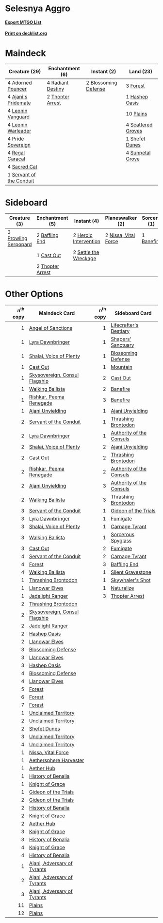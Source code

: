 # Selesnya Aggro

#### [Export MTGO List](../collection/Selesnya%20Aggro/Selesnya%20Aggro.txt)
#### [Print on decklist.org](http://decklist.org/?deckmain=4%09Adorned%20Pouncer%0A4%09Ajani's%20Pridemate%0A2%09Blossoming%20Defense%0A3%09Forest%0A1%09Hashep%20Oasis%0A4%09Leonin%20Vanguard%0A4%09Leonin%20Warleader%0A10%09Plains%0A4%09Pride%20Sovereign%0A4%09Radiant%20Destiny%0A4%09Regal%20Caracal%0A4%09Sacred%20Cat%0A4%09Scattered%20Groves%0A1%09Servant%20of%20the%20Conduit%0A1%09Shefet%20Dunes%0A4%09Sunpetal%20Grove%0A2%09Thopter%20Arrest&deckside=2%09Baffling%20End%0A1%09Banefire%0A1%09Cast%20Out%0A2%09Heroic%20Intervention%0A2%09Nissa,%20Vital%20Force%0A3%09Prowling%20Serpopard%0A2%09Settle%20the%20Wreckage%0A2%09Thopter%20Arrest)
# Maindeck

|                                           Creature (29)                                           |                                      Enchantment (6)                                       |                                          Instant (2)                                          |                                          Land (23)                                          |
|---------------------------------------------------------------------------------------------------|--------------------------------------------------------------------------------------------|-----------------------------------------------------------------------------------------------|---------------------------------------------------------------------------------------------|
|4 [Adorned Pouncer](http://gatherer.wizards.com/Pages/Card/Details.aspx?multiverseid=430691)       |4 [Radiant Destiny](http://gatherer.wizards.com/Pages/Card/Details.aspx?multiverseid=439675)|2 [Blossoming Defense](http://gatherer.wizards.com/Pages/Card/Details.aspx?multiverseid=417719)|3 [Forest](http://gatherer.wizards.com/Pages/Card/Details.aspx?multiverseid=439605)          |
|4 [Ajani's Pridemate](http://gatherer.wizards.com/Pages/Card/Details.aspx?multiverseid=438571)     |2 [Thopter Arrest](http://gatherer.wizards.com/Pages/Card/Details.aspx?multiverseid=423692) |                                                                                               |1 [Hashep Oasis](http://gatherer.wizards.com/Pages/Card/Details.aspx?multiverseid=430866)    |
|4 [Leonin Vanguard](http://gatherer.wizards.com/Pages/Card/Details.aspx?multiverseid=447158)       |                                                                                            |                                                                                               |10 [Plains](http://gatherer.wizards.com/Pages/Card/Details.aspx?multiverseid=439601)         |
|4 [Leonin Warleader](http://gatherer.wizards.com/Pages/Card/Details.aspx?multiverseid=447159)      |                                                                                            |                                                                                               |4 [Scattered Groves](http://gatherer.wizards.com/Pages/Card/Details.aspx?multiverseid=426949)|
|4 [Pride Sovereign](http://gatherer.wizards.com/Pages/Card/Details.aspx?multiverseid=430815)       |                                                                                            |                                                                                               |1 [Shefet Dunes](http://gatherer.wizards.com/Pages/Card/Details.aspx?multiverseid=430872)    |
|4 [Regal Caracal](http://gatherer.wizards.com/Pages/Card/Details.aspx?multiverseid=426726)         |                                                                                            |                                                                                               |4 [Sunpetal Grove](http://gatherer.wizards.com/Pages/Card/Details.aspx?multiverseid=420946)  |
|4 [Sacred Cat](http://gatherer.wizards.com/Pages/Card/Details.aspx?multiverseid=426729)            |                                                                                            |                                                                                               |                                                                                             |
|1 [Servant of the Conduit](http://gatherer.wizards.com/Pages/Card/Details.aspx?multiverseid=417742)|                                                                                            |                                                                                               |                                                                                             |


# Sideboard

|                                         Creature (3)                                          |                                      Enchantment (5)                                      |                                          Instant (4)                                           |                                       Planeswalker (2)                                        |                                     Sorcery (1)                                     |
|-----------------------------------------------------------------------------------------------|-------------------------------------------------------------------------------------------|------------------------------------------------------------------------------------------------|-----------------------------------------------------------------------------------------------|-------------------------------------------------------------------------------------|
|3 [Prowling Serpopard](http://gatherer.wizards.com/Pages/Card/Details.aspx?multiverseid=426882)|2 [Baffling End](http://gatherer.wizards.com/Pages/Card/Details.aspx?multiverseid=439658)  |2 [Heroic Intervention](http://gatherer.wizards.com/Pages/Card/Details.aspx?multiverseid=423776)|2 [Nissa, Vital Force](http://gatherer.wizards.com/Pages/Card/Details.aspx?multiverseid=417736)|1 [Banefire](http://gatherer.wizards.com/Pages/Card/Details.aspx?multiverseid=397676)|
|                                                                                               |1 [Cast Out](http://gatherer.wizards.com/Pages/Card/Details.aspx?multiverseid=426710)      |2 [Settle the Wreckage](http://gatherer.wizards.com/Pages/Card/Details.aspx?multiverseid=435186)|                                                                                               |                                                                                     |
|                                                                                               |2 [Thopter Arrest](http://gatherer.wizards.com/Pages/Card/Details.aspx?multiverseid=423692)|                                                                                                |                                                                                               |                                                                                     |


# Other Options

|*n*<sup>th</sup> copy|                                             Maindeck Card                                              |*n*<sup>th</sup> copy|                                          Sideboard Card                                           |
|--------------------:|--------------------------------------------------------------------------------------------------------|--------------------:|---------------------------------------------------------------------------------------------------|
|                    1|[Angel of Sanctions](http://gatherer.wizards.com/Pages/Card/Details.aspx?multiverseid=426703)           |                    1|[Lifecrafter's Bestiary](http://gatherer.wizards.com/Pages/Card/Details.aspx?multiverseid=423829)  |
|                    1|[Lyra Dawnbringer](http://gatherer.wizards.com/Pages/Card/Details.aspx?multiverseid=442914)             |                    1|[Shapers' Sanctuary](http://gatherer.wizards.com/Pages/Card/Details.aspx?multiverseid=435362)      |
|                    1|[Shalai, Voice of Plenty](http://gatherer.wizards.com/Pages/Card/Details.aspx?multiverseid=442923)      |                    1|[Blossoming Defense](http://gatherer.wizards.com/Pages/Card/Details.aspx?multiverseid=417719)      |
|                    1|[Cast Out](http://gatherer.wizards.com/Pages/Card/Details.aspx?multiverseid=426710)                     |                    1|[Mountain](http://gatherer.wizards.com/Pages/Card/Details.aspx?multiverseid=439604)                |
|                    1|[Skysovereign, Consul Flagship](http://gatherer.wizards.com/Pages/Card/Details.aspx?multiverseid=417807)|                    2|[Cast Out](http://gatherer.wizards.com/Pages/Card/Details.aspx?multiverseid=426710)                |
|                    1|[Walking Ballista](http://gatherer.wizards.com/Pages/Card/Details.aspx?multiverseid=423848)             |                    2|[Banefire](http://gatherer.wizards.com/Pages/Card/Details.aspx?multiverseid=397676)                |
|                    1|[Rishkar, Peema Renegade](http://gatherer.wizards.com/Pages/Card/Details.aspx?multiverseid=423789)      |                    3|[Banefire](http://gatherer.wizards.com/Pages/Card/Details.aspx?multiverseid=397676)                |
|                    1|[Ajani Unyielding](http://gatherer.wizards.com/Pages/Card/Details.aspx?multiverseid=423794)             |                    1|[Ajani Unyielding](http://gatherer.wizards.com/Pages/Card/Details.aspx?multiverseid=423794)        |
|                    2|[Servant of the Conduit](http://gatherer.wizards.com/Pages/Card/Details.aspx?multiverseid=417742)       |                    1|[Thrashing Brontodon](http://gatherer.wizards.com/Pages/Card/Details.aspx?multiverseid=439805)     |
|                    2|[Lyra Dawnbringer](http://gatherer.wizards.com/Pages/Card/Details.aspx?multiverseid=442914)             |                    1|[Authority of the Consuls](http://gatherer.wizards.com/Pages/Card/Details.aspx?multiverseid=417578)|
|                    2|[Shalai, Voice of Plenty](http://gatherer.wizards.com/Pages/Card/Details.aspx?multiverseid=442923)      |                    2|[Ajani Unyielding](http://gatherer.wizards.com/Pages/Card/Details.aspx?multiverseid=423794)        |
|                    2|[Cast Out](http://gatherer.wizards.com/Pages/Card/Details.aspx?multiverseid=426710)                     |                    2|[Thrashing Brontodon](http://gatherer.wizards.com/Pages/Card/Details.aspx?multiverseid=439805)     |
|                    2|[Rishkar, Peema Renegade](http://gatherer.wizards.com/Pages/Card/Details.aspx?multiverseid=423789)      |                    2|[Authority of the Consuls](http://gatherer.wizards.com/Pages/Card/Details.aspx?multiverseid=417578)|
|                    2|[Ajani Unyielding](http://gatherer.wizards.com/Pages/Card/Details.aspx?multiverseid=423794)             |                    3|[Authority of the Consuls](http://gatherer.wizards.com/Pages/Card/Details.aspx?multiverseid=417578)|
|                    2|[Walking Ballista](http://gatherer.wizards.com/Pages/Card/Details.aspx?multiverseid=423848)             |                    3|[Thrashing Brontodon](http://gatherer.wizards.com/Pages/Card/Details.aspx?multiverseid=439805)     |
|                    3|[Servant of the Conduit](http://gatherer.wizards.com/Pages/Card/Details.aspx?multiverseid=417742)       |                    1|[Gideon of the Trials](http://gatherer.wizards.com/Pages/Card/Details.aspx?multiverseid=426716)    |
|                    3|[Lyra Dawnbringer](http://gatherer.wizards.com/Pages/Card/Details.aspx?multiverseid=442914)             |                    1|[Fumigate](http://gatherer.wizards.com/Pages/Card/Details.aspx?multiverseid=417588)                |
|                    3|[Shalai, Voice of Plenty](http://gatherer.wizards.com/Pages/Card/Details.aspx?multiverseid=442923)      |                    1|[Carnage Tyrant](http://gatherer.wizards.com/Pages/Card/Details.aspx?multiverseid=435334)          |
|                    3|[Walking Ballista](http://gatherer.wizards.com/Pages/Card/Details.aspx?multiverseid=423848)             |                    1|[Sorcerous Spyglass](http://gatherer.wizards.com/Pages/Card/Details.aspx?multiverseid=435407)      |
|                    3|[Cast Out](http://gatherer.wizards.com/Pages/Card/Details.aspx?multiverseid=426710)                     |                    2|[Fumigate](http://gatherer.wizards.com/Pages/Card/Details.aspx?multiverseid=417588)                |
|                    4|[Servant of the Conduit](http://gatherer.wizards.com/Pages/Card/Details.aspx?multiverseid=417742)       |                    2|[Carnage Tyrant](http://gatherer.wizards.com/Pages/Card/Details.aspx?multiverseid=435334)          |
|                    4|[Forest](http://gatherer.wizards.com/Pages/Card/Details.aspx?multiverseid=439605)                       |                    3|[Baffling End](http://gatherer.wizards.com/Pages/Card/Details.aspx?multiverseid=439658)            |
|                    4|[Walking Ballista](http://gatherer.wizards.com/Pages/Card/Details.aspx?multiverseid=423848)             |                    1|[Silent Gravestone](http://gatherer.wizards.com/Pages/Card/Details.aspx?multiverseid=439846)       |
|                    1|[Thrashing Brontodon](http://gatherer.wizards.com/Pages/Card/Details.aspx?multiverseid=439805)          |                    1|[Skywhaler's Shot](http://gatherer.wizards.com/Pages/Card/Details.aspx?multiverseid=417602)        |
|                    1|[Llanowar Elves](http://gatherer.wizards.com/Pages/Card/Details.aspx?multiverseid=413717)               |                    1|[Naturalize](http://gatherer.wizards.com/Pages/Card/Details.aspx?multiverseid=442755)              |
|                    1|[Jadelight Ranger](http://gatherer.wizards.com/Pages/Card/Details.aspx?multiverseid=439793)             |                    3|[Thopter Arrest](http://gatherer.wizards.com/Pages/Card/Details.aspx?multiverseid=423692)          |
|                    2|[Thrashing Brontodon](http://gatherer.wizards.com/Pages/Card/Details.aspx?multiverseid=439805)          |                     |                                                                                                   |
|                    2|[Skysovereign, Consul Flagship](http://gatherer.wizards.com/Pages/Card/Details.aspx?multiverseid=417807)|                     |                                                                                                   |
|                    2|[Jadelight Ranger](http://gatherer.wizards.com/Pages/Card/Details.aspx?multiverseid=439793)             |                     |                                                                                                   |
|                    2|[Hashep Oasis](http://gatherer.wizards.com/Pages/Card/Details.aspx?multiverseid=430866)                 |                     |                                                                                                   |
|                    2|[Llanowar Elves](http://gatherer.wizards.com/Pages/Card/Details.aspx?multiverseid=413717)               |                     |                                                                                                   |
|                    3|[Blossoming Defense](http://gatherer.wizards.com/Pages/Card/Details.aspx?multiverseid=417719)           |                     |                                                                                                   |
|                    3|[Llanowar Elves](http://gatherer.wizards.com/Pages/Card/Details.aspx?multiverseid=413717)               |                     |                                                                                                   |
|                    3|[Hashep Oasis](http://gatherer.wizards.com/Pages/Card/Details.aspx?multiverseid=430866)                 |                     |                                                                                                   |
|                    4|[Blossoming Defense](http://gatherer.wizards.com/Pages/Card/Details.aspx?multiverseid=417719)           |                     |                                                                                                   |
|                    4|[Llanowar Elves](http://gatherer.wizards.com/Pages/Card/Details.aspx?multiverseid=413717)               |                     |                                                                                                   |
|                    5|[Forest](http://gatherer.wizards.com/Pages/Card/Details.aspx?multiverseid=439605)                       |                     |                                                                                                   |
|                    6|[Forest](http://gatherer.wizards.com/Pages/Card/Details.aspx?multiverseid=439605)                       |                     |                                                                                                   |
|                    7|[Forest](http://gatherer.wizards.com/Pages/Card/Details.aspx?multiverseid=439605)                       |                     |                                                                                                   |
|                    1|[Unclaimed Territory](http://gatherer.wizards.com/Pages/Card/Details.aspx?multiverseid=435419)          |                     |                                                                                                   |
|                    2|[Unclaimed Territory](http://gatherer.wizards.com/Pages/Card/Details.aspx?multiverseid=435419)          |                     |                                                                                                   |
|                    2|[Shefet Dunes](http://gatherer.wizards.com/Pages/Card/Details.aspx?multiverseid=430872)                 |                     |                                                                                                   |
|                    3|[Unclaimed Territory](http://gatherer.wizards.com/Pages/Card/Details.aspx?multiverseid=435419)          |                     |                                                                                                   |
|                    4|[Unclaimed Territory](http://gatherer.wizards.com/Pages/Card/Details.aspx?multiverseid=435419)          |                     |                                                                                                   |
|                    1|[Nissa, Vital Force](http://gatherer.wizards.com/Pages/Card/Details.aspx?multiverseid=417736)           |                     |                                                                                                   |
|                    1|[Aethersphere Harvester](http://gatherer.wizards.com/Pages/Card/Details.aspx?multiverseid=423809)       |                     |                                                                                                   |
|                    1|[Aether Hub](http://gatherer.wizards.com/Pages/Card/Details.aspx?multiverseid=417815)                   |                     |                                                                                                   |
|                    1|[History of Benalia](http://gatherer.wizards.com/Pages/Card/Details.aspx?multiverseid=442909)           |                     |                                                                                                   |
|                    1|[Knight of Grace](http://gatherer.wizards.com/Pages/Card/Details.aspx?multiverseid=442911)              |                     |                                                                                                   |
|                    1|[Gideon of the Trials](http://gatherer.wizards.com/Pages/Card/Details.aspx?multiverseid=426716)         |                     |                                                                                                   |
|                    2|[Gideon of the Trials](http://gatherer.wizards.com/Pages/Card/Details.aspx?multiverseid=426716)         |                     |                                                                                                   |
|                    2|[History of Benalia](http://gatherer.wizards.com/Pages/Card/Details.aspx?multiverseid=442909)           |                     |                                                                                                   |
|                    2|[Knight of Grace](http://gatherer.wizards.com/Pages/Card/Details.aspx?multiverseid=442911)              |                     |                                                                                                   |
|                    2|[Aether Hub](http://gatherer.wizards.com/Pages/Card/Details.aspx?multiverseid=417815)                   |                     |                                                                                                   |
|                    3|[Knight of Grace](http://gatherer.wizards.com/Pages/Card/Details.aspx?multiverseid=442911)              |                     |                                                                                                   |
|                    3|[History of Benalia](http://gatherer.wizards.com/Pages/Card/Details.aspx?multiverseid=442909)           |                     |                                                                                                   |
|                    4|[Knight of Grace](http://gatherer.wizards.com/Pages/Card/Details.aspx?multiverseid=442911)              |                     |                                                                                                   |
|                    4|[History of Benalia](http://gatherer.wizards.com/Pages/Card/Details.aspx?multiverseid=442909)           |                     |                                                                                                   |
|                    1|[Ajani, Adversary of Tyrants](http://gatherer.wizards.com/Pages/Card/Details.aspx?multiverseid=447139)  |                     |                                                                                                   |
|                    2|[Ajani, Adversary of Tyrants](http://gatherer.wizards.com/Pages/Card/Details.aspx?multiverseid=447139)  |                     |                                                                                                   |
|                    3|[Ajani, Adversary of Tyrants](http://gatherer.wizards.com/Pages/Card/Details.aspx?multiverseid=447139)  |                     |                                                                                                   |
|                   11|[Plains](http://gatherer.wizards.com/Pages/Card/Details.aspx?multiverseid=439601)                       |                     |                                                                                                   |
|                   12|[Plains](http://gatherer.wizards.com/Pages/Card/Details.aspx?multiverseid=439601)                       |                     |                                                                                                   |

